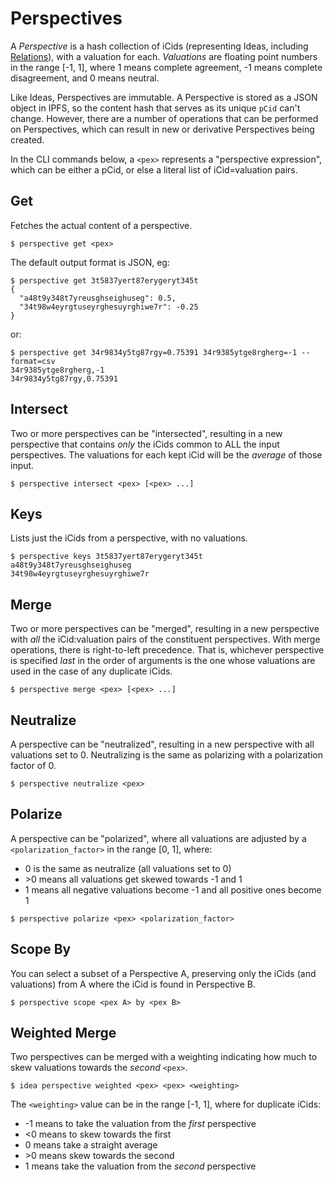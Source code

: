 # Perspectives

A _Perspective_ is a hash collection of iCids (representing Ideas, including
[Relations](./RELATIONS.md)), with a valuation for each.  _Valuations_ are
floating point numbers in the range [-1, 1], where 1 means complete agreement,
-1 means complete disagreement, and 0 means neutral.

Like Ideas, Perspectives are immutable.  A Perspective is stored as a JSON
object in IPFS, so the content hash that serves as its unique `pCid` can't
change.  However, there are a number of operations that can be performed on
Perspectives, which can result in new or derivative Perspectives being created.   

In the CLI commands below, a `<pex>` represents a "perspective expression",
which can be either a pCid, or else a literal list of iCid=valuation pairs.

## Get

Fetches the actual content of a perspective.

```
$ perspective get <pex>
```

The default output format is JSON, eg:

```
$ perspective get 3t5837yert87erygeryt345t
{
  "a48t9y348t7yreusghseighuseg": 0.5,
  "34t98w4eyrgtuseyrghesuyrghiwe7r": -0.25
}
```

or:

```
$ perspective get 34r9834y5tg87rgy=0.75391 34r9385ytge8rgherg=-1 --format=csv
34r9385ytge8rgherg,-1
34r9834y5tg87rgy,0.75391
```

## Intersect

Two or more perspectives can be "intersected", resulting in a new perspective
that contains _only_ the iCids common to ALL the input perspectives.  The
valuations for each kept iCid will be the _average_ of those input.

```
$ perspective intersect <pex> [<pex> ...]
```

## Keys

Lists just the iCids from a perspective, with no valuations.

```
$ perspective keys 3t5837yert87erygeryt345t
a48t9y348t7yreusghseighuseg
34t98w4eyrgtuseyrghesuyrghiwe7r
```

## Merge

Two or more perspectives can be "merged", resulting in a new perspective with
_all_ the iCid:valuation pairs of the constituent perspectives.  With merge
operations, there is right-to-left precedence.  That is, whichever perspective
is specified _last_ in the order of arguments is the one whose valuations are
used in the case of any duplicate iCids.

```
$ perspective merge <pex> [<pex> ...]
```

## Neutralize

A perspective can be "neutralized", resulting in a new perspective with all
valuations set to 0.  Neutralizing is the same as polarizing with a polarization
factor of 0.

```
$ perspective neutralize <pex>
```

## Polarize

A perspective can be "polarized", where all valuations are adjusted by a
`<polarization_factor>` in the range [0, 1], where:
 * 0 is the same as neutralize (all valuations set to 0)
 * \>0 means all valuations get skewed towards -1 and 1
 * 1 means all negative valuations become -1 and all positive ones become 1

```
$ perspective polarize <pex> <polarization_factor>
```

## Scope By

You can select a subset of a Perspective A, preserving only the iCids (and
valuations) from A where the iCid is found in Perspective B.

```
$ perspective scope <pex A> by <pex B>
```

## Weighted Merge

Two perspectives can be merged with a weighting indicating how much to skew
valuations towards the _second_ `<pex>`.

```
$ idea perspective weighted <pex> <pex> <weighting>
```

The `<weighting>` value can be in the range [-1, 1], where for duplicate iCids:
 * -1 means to take the valuation from the _first_ perspective
 * \<0 means to skew towards the first
 * 0 means take a straight average
 * \>0 means skew towards the second
 * 1 means take the valuation from the _second_ perspective
